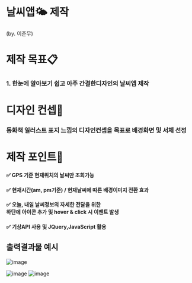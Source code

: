 # 날씨앱🌤 제작
(by. 이준무)
# 제작 목표📋
### 1. 한눈에 알아보기 쉽고 아주 간결한디자인의 날씨앱 제작

# 디자인 컨셉🎨
### 동화책 일러스트 표지 느낌의 디자인컨셉을 목표로 배경화면 및 서체 선정

# 제작 포인트🔎
#### ✅ GPS 기준 현재위치의 날씨만 조회가능
#### ✅ 현재시간(am, pm기준) / 현재날씨에 따른 배경이미지 전환 효과
#### ✅ 오늘, 내일 날씨정보의 자세한 전달을 위한 <br> 하단에 아이콘 추가 및 hover & click 시 이벤트 발생
#### ✅ 기상API 사용 및 JQuery,JavaScript 활용


## 출력결과물 예시
![image](https://user-images.githubusercontent.com/113665599/207790911-770a998d-c411-4bae-86be-853f34e81daf.png)    

![image](https://user-images.githubusercontent.com/113665599/215970747-c6172cf3-37a3-40bf-990b-331355a216ff.png)
![image](https://user-images.githubusercontent.com/113665599/215970797-f30cde1b-3afb-45d6-addc-3be498f019ce.png)

